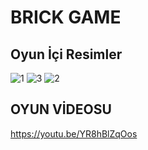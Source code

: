 # BRICK GAME

## Oyun İçi Resimler
![1](1.PNG)
![3](3.PNG)
![2](2.PNG)

## OYUN VİDEOSU
https://youtu.be/YR8hBlZqOos
